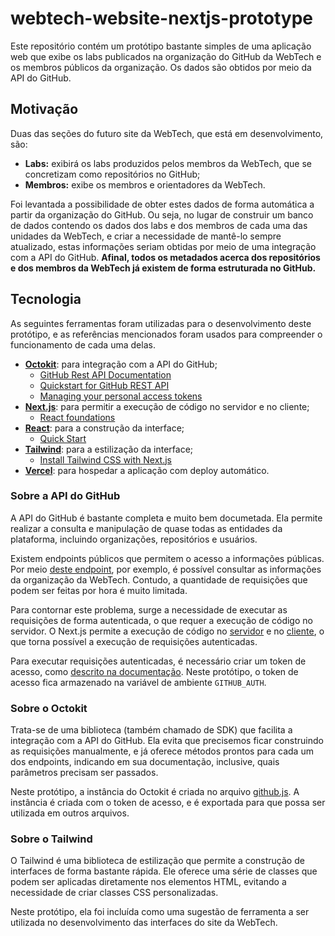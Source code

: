 # webtech-website-nextjs-prototype

Este repositório contém um protótipo bastante simples de uma aplicação web que exibe os labs publicados na organização do GitHub da WebTech e os membros públicos da organização. Os dados são obtidos por meio da API do GitHub.

## Motivação

Duas das seções do futuro site da WebTech, que está em desenvolvimento, são:

- **Labs:** exibirá os labs produzidos pelos membros da WebTech, que se concretizam como repositórios no GitHub;
- **Membros:** exibe os membros e orientadores da WebTech.

Foi levantada a possibilidade de obter estes dados de forma automática a partir da organização do GitHub. Ou seja, no lugar de construir um banco de dados contendo os dados dos labs e dos membros de cada uma das unidades da WebTech, e criar a necessidade de mantê-lo sempre atualizado, estas informações seriam obtidas por meio de uma integração com a API do GitHub. **Afinal, todos os metadados acerca dos repositórios e dos membros da WebTech já existem de forma estruturada no GitHub.**

## Tecnologia

As seguintes ferramentas foram utilizadas para o desenvolvimento deste protótipo, e as referências mencionados foram usados para compreender o funcionamento de cada uma delas.

- **[Octokit](https://github.com/octokit/octokit.js)**: para integração com a API do GitHub;
  - [GitHub Rest API Documentation](https://docs.github.com/en/rest)
  - [Quickstart for GitHub REST API](https://docs.github.com/en/rest/quickstart?apiVersion=2022-11-28)
  - [Managing your personal access tokens](https://docs.github.com/en/authentication/keeping-your-account-and-data-secure/managing-your-personal-access-tokens)
- **[Next.js](https://nextjs.org/)**: para permitir a execução de código no servidor e no cliente;
  - [React foundations](https://nextjs.org/learn/react-foundations)
- **[React](https://reactjs.org/)**: para a construção da interface;
  - [Quick Start](https://react.dev/learn)
- **[Tailwind](https://tailwindcss.com/)**: para a estilização da interface;
  - [Install Tailwind CSS with Next.js](https://tailwindcss.com/docs/guides/nextjs)
- **[Vercel](https://vercel.com/)**: para hospedar a aplicação com deploy automático.

### Sobre a API do GitHub

A API do GitHub é bastante completa e muito bem documetada. Ela permite realizar a consulta e manipulação de quase todas as entidades da plataforma, incluindo organizações, repositórios e usuários.

Existem endpoints públicos que permitem o acesso a informações públicas. Por meio [deste endpoint](https://api.github.com/orgs/WebTech-PUC-Minas), por exemplo, é possível consultar as informações da organização da WebTech. Contudo, a quantidade de requisições que podem ser feitas por hora é muito limitada.

Para contornar este problema, surge a necessidade de executar as requisições de forma autenticada, o que requer a execução de código no servidor. O Next.js permite a execução de código no [servidor](https://nextjs.org/docs/app/building-your-application/rendering/server-components) e no [cliente](https://nextjs.org/docs/app/building-your-application/rendering/client-components), o que torna possível a execução de requisições autenticadas.

Para executar requisições autenticadas, é necessário criar um token de acesso, como [descrito na documentação](https://docs.github.com/en/authentication/keeping-your-account-and-data-secure/managing-your-personal-access-tokens). Neste protótipo, o token de acesso fica armazenado na variável de ambiente `GITHUB_AUTH`.

### Sobre o Octokit

Trata-se de uma biblioteca (também chamado de SDK) que facilita a integração com a API do GitHub. Ela evita que precisemos ficar construindo as requisições manualmente, e já oferece métodos prontos para cada um dos endpoints, indicando em sua documentação, inclusive, quais parâmetros precisam ser passados.

Neste protótipo, a instância do Octokit é criada no arquivo [github.js](https://github.com/WebTech-PUC-Minas/webtech-website-nextjs-prototype/blob/main/github.js). A instância é criada com o token de acesso, e é exportada para que possa ser utilizada em outros arquivos.

### Sobre o Tailwind

O Tailwind é uma biblioteca de estilização que permite a construção de interfaces de forma bastante rápida. Ele oferece uma série de classes que podem ser aplicadas diretamente nos elementos HTML, evitando a necessidade de criar classes CSS personalizadas.

Neste protótipo, ela foi incluída como uma sugestão de ferramenta a ser utilizada no desenvolvimento das interfaces do site da WebTech.

